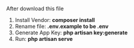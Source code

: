 After download this file

1. Install Vendor: **composer install**
2. Rename file: **.env.example to be .env**
3. Generate App Key: **php artisan key:generate**
4. Run: **php artisan serve**
